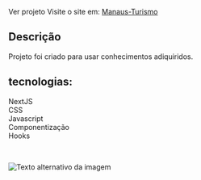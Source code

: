 Ver projeto
Visite o site em: [Manaus-Turismo]('https://manaus-turismo.vercel.app')

## Descrição

Projeto foi criado para usar conhecimentos adiquiridos.

## tecnologias:
NextJS<br>
CSS<br>
Javascript<br>
Componentização<br>
Hooks

<br>

<Image
  src="./public/assets/homeSection.png"
  alt="Texto alternativo da imagem"
  width={500}
  height={500}
/>

